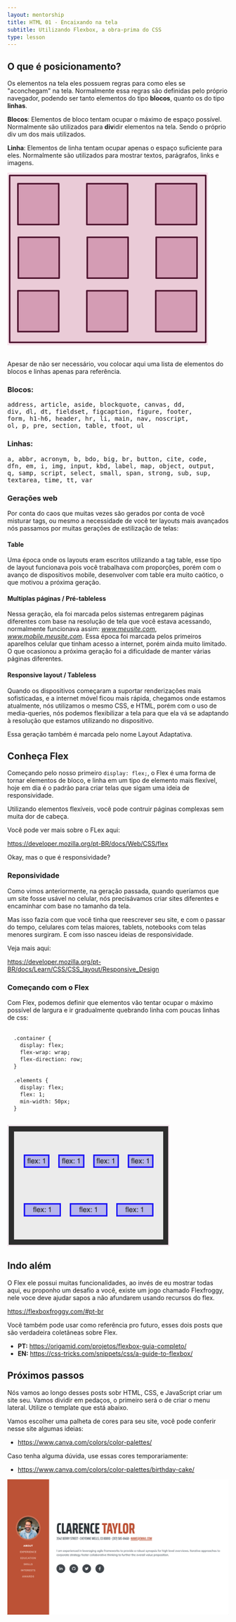 ```yaml
---
layout: mentorship
title: HTML 01 - Encaixando na tela
subtitle: Utilizando Flexbox, a obra-prima do CSS
type: lesson
---
```


## O que é posicionamento?

Os elementos na tela eles possuem regras para como eles se "aconchegam" na tela. Normalmente essa regras são definidas pelo próprio navegador, podendo ser tanto elementos do tipo **blocos**, quanto os do tipo **linhas**.

**Blocos**: Elementos de bloco tentam ocupar o máximo de espaço possível. Normalmente são utilizados para **div**idir elementos na tela. Sendo o próprio div um dos mais utilizados.

**Linha**: Elementos de linha tentam ocupar apenas o espaço suficiente para eles. Normalmente são utilizados para mostrar textos, parágrafos, links e imagens.

<div class="is-flex-container to-center">
  <img src="/assets/mentorship/grid-elements.png" />
</div>

<br />

Apesar de não ser necessário, vou colocar aqui uma lista de elementos do blocos e linhas apenas para referência.

### Blocos:

<pre>
address, article, aside, blockquote, canvas, dd,
div, dl, dt, fieldset, figcaption, figure, footer,
form, h1-h6, header, hr, li, main, nav, noscript,
ol, p, pre, section, table, tfoot, ul
</pre>

### Linhas:

<pre>
a, abbr, acronym, b, bdo, big, br, button, cite, code,
dfn, em, i, img, input, kbd, label, map, object, output,
q, samp, script, select, small, span, strong, sub, sup,
textarea, time, tt, var
</pre>

### Gerações web

Por conta do caos que muitas vezes são gerados por conta de você misturar tags, ou mesmo a necessidade de você ter layouts mais avançados nós passamos por muitas gerações de estilização de telas:

#### Table

Uma época onde os layouts eram escritos utilizando a tag table, esse tipo de layout funcionava pois você trabalhava com proporções, porém com o avanço de dispositivos mobile, desenvolver com table era muito caótico, o que motivou a próxima geração.

#### Multiplas páginas / Pré-tableless

Nessa geração, ela foi marcada pelos sistemas entregarem páginas diferentes com base na resolução de tela que você estava acessando, normalmente funcionava assim: *www.meusite.com*, *www.mobile.meusite.com*. Essa época foi marcada pelos primeiros aparelhos celular que tinham acesso a internet, porém ainda muito limitado. O que ocasionou a próxima geração foi a dificuldade de manter várias páginas diferentes.

#### Responsive layout / Tableless

Quando os dispositivos começaram a suportar renderizações mais sofisticadas, e a internet móvel ficou mais rápida, chegamos onde estamos atualmente, nós utilizamos o mesmo CSS, e HTML, porém com o uso de media-queries, nós podemos flexibilizar a tela para que ela vá se adaptando à resolução que estamos utilizando no dispositivo.

Essa geração também é marcada pelo nome Layout Adaptativa.

## Conheça Flex

Começando pelo nosso primeiro <code>display: flex;</code>, o Flex é uma forma de tornar elementos de bloco, e linha em um tipo de elemento mais flexível, hoje em dia é o padrão para criar telas que sigam uma ideia de responsividade.

Utilizando elementos flexíveis, você pode contruir páginas complexas sem muita dor de cabeça.

Você pode ver mais sobre o FLex aqui:

<a href="https://developer.mozilla.org/pt-BR/docs/Web/CSS/flex">https://developer.mozilla.org/pt-BR/docs/Web/CSS/flex</a>

Okay, mas o que é responsividade?

### Reponsividade

Como vimos anteriormente, na geração passada, quando queríamos que um site fosse usável no celular, nós precisávamos criar sites diferentes e encaminhar com base no tamanho da tela.

Mas isso fazia com que você tinha que reescrever seu site, e com o passar do tempo, celulares com telas maiores, tablets, notebooks com telas menores surgiram. E com isso nasceu ideias de responsividade.

Veja mais aqui:

<a href="https://developer.mozilla.org/pt-BR/docs/Learn/CSS/CSS_layout/Responsive_Design">https://developer.mozilla.org/pt-BR/docs/Learn/CSS/CSS_layout/Responsive_Design</a>

### Começando com o Flex

Com Flex, podemos definir que elementos vão tentar ocupar o máximo possível de largura e ir gradualmente quebrando linha com poucas linhas de css:

<pre class="is-hljs">
  <code class="css">
  .container {
    display: flex;
    flex-wrap: wrap;
    flex-direction: row;
  }

  .elements {
    display: flex;
    flex: 1;
    min-width: 50px;
  }
  </code>
</pre>

<div class="is-flex-container to-center">
  <img src="/assets/mentorship/grid-flex.png" />
</div>

## Indo além

O Flex ele possui muitas funcionalidades, ao invés de eu mostrar todas aqui, eu proponho um desafio a você, existe um jogo chamado Flexfroggy, nele voce  deve ajudar sapos a não afundarem usando recursos do flex.

<a href="https://flexboxfroggy.com/#pt-br">https://flexboxfroggy.com/#pt-br</a>

Você também pode usar como referência pro futuro, esses dois posts que são verdadeira coletâneas sobre Flex.

- **PT:** <a href="https://origamid.com/projetos/flexbox-guia-completo/">https://origamid.com/projetos/flexbox-guia-completo/</a>
- **EN:** <a href="https://css-tricks.com/snippets/css/a-guide-to-flexbox/">https://css-tricks.com/snippets/css/a-guide-to-flexbox/</a>

## Próximos passos

Nós vamos ao longo desses posts sobr HTML, CSS, e JavaScript criar um site seu. Vamos dividir em pedaços, o primeiro será o de criar o menu lateral. Utilize o template que está abaixo.

Vamos escolher uma palheta de cores para seu site, você pode conferir nesse site algumas ideias:
- <a href="https://www.canva.com/colors/color-palettes/">https://www.canva.com/colors/color-palettes/</a>

Caso tenha alguma dúvida, use essas cores temporariamente:
- <a href="https://www.canva.com/colors/color-palettes/birthday-cake/">https://www.canva.com/colors/color-palettes/birthday-cake/</a>

<div class="is-flex-container to-center">
  <img class="border-1-dark is-fullwidth" src="/assets/mentorship/template-example.png" />
</div>
